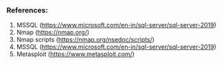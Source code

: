 ### References:
1. MSSQL (https://www.microsoft.com/en-in/sql-server/sql-server-2019)
2. Nmap (https://nmap.org/)
3. Nmap scripts (https://nmap.org/nsedoc/scripts/)
4. MSSQL (https://www.microsoft.com/en-in/sql-server/sql-server-2019)
5. Metasploit (https://www.metasploit.com/)
